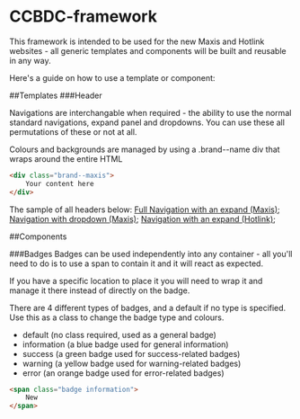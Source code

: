# CCBDC-framework

This framework is intended to be used for the new Maxis and Hotlink websites - all generic templates and components will be built and reusable in any way.

Here's a guide on how to use a template or component:

##Templates
###Header

Navigations are interchangable when required - the ability to use the normal standard navigations, expand panel and dropdowns. You can use these all permutations of these or not at all.

Colours and backgrounds are managed by using a .brand--name div that wraps around the entire HTML

```HTML
<div class="brand--maxis">
	Your content here
</div>
```

The sample of all headers below:
[Full Navigation with an expand (Maxis)](navigation-full.php);
[Navigation with dropdown (Maxis)](navigation-dropdown.php);
[Navigation with an expand (Hotlink)](navigation-hotlink.php);

##Components

###Badges
Badges can be used independently into any container - all you'll need to do is to use a span to contain it and it will react as expected.

If you have a specific location to place it you will need to wrap it and manage it there instead of directly on the badge.

There are 4 different types of badges, and a default if no type is specified. Use this as a class to change the badge type and colours.
* default (no class required, used as a general badge)
* information (a blue badge used for general information)
* success (a green badge used for success-related badges)
* warning (a yellow badge used for warning-related badges)
* error (an orange badge used for error-related badges)

```HTML
<span class="badge information">
	New
</span>
```